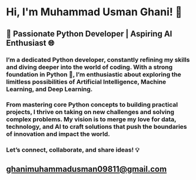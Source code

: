 # **Hi, I'm Muhammad Usman Ghani! 👋**
## 🚀 **Passionate Python Developer | Aspiring AI Enthusiast 🌐**

### I’m a dedicated Python developer, constantly refining my skills and diving deeper into the world of coding. With a strong foundation in Python 🐍, I’m enthusiastic about exploring the limitless possibilities of Artificial Intelligence, Machine Learning, and Deep Learning.

### From mastering core Python concepts to building practical projects, I thrive on taking on new challenges and solving complex problems. My vision is to merge my love for data, technology, and AI to craft solutions that push the boundaries of innovation and impact the world.

### Let’s connect, collaborate, and share ideas! 💡

## ghanimuhammadusman09811@gmail.com
